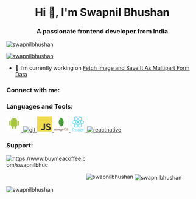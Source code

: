 <h1 align="center">Hi 👋, I'm Swapnil Bhushan</h1>
<h3 align="center">A passionate frontend developer from India</h3>

<p align="left"> <img src="https://komarev.com/ghpvc/?username=swapnilbhushan&label=Profile%20views&color=0e75b6&style=flat" alt="swapnilbhushan" /> </p>

<p align="left"> <a href="https://github.com/ryo-ma/github-profile-trophy"><img src="https://github-profile-trophy.vercel.app/?username=swapnilbhushan" alt="swapnilbhushan" /></a> </p>

- 🔭 I’m currently working on [Fetch Image and Save It As Multipart Form Data](https://github.com/SwapnilBhushan/ImageScroller.git)

<h3 align="left">Connect with me:</h3>
<p align="left">
</p>

<h3 align="left">Languages and Tools:</h3>
<p align="left"> <a href="https://developer.android.com" target="_blank" rel="noreferrer"> <img src="https://raw.githubusercontent.com/devicons/devicon/master/icons/android/android-original-wordmark.svg" alt="android" width="40" height="40"/> </a> <a href="https://git-scm.com/" target="_blank" rel="noreferrer"> <img src="https://www.vectorlogo.zone/logos/git-scm/git-scm-icon.svg" alt="git" width="40" height="40"/> </a> <a href="https://developer.mozilla.org/en-US/docs/Web/JavaScript" target="_blank" rel="noreferrer"> <img src="https://raw.githubusercontent.com/devicons/devicon/master/icons/javascript/javascript-original.svg" alt="javascript" width="40" height="40"/> </a> <a href="https://www.mongodb.com/" target="_blank" rel="noreferrer"> <img src="https://raw.githubusercontent.com/devicons/devicon/master/icons/mongodb/mongodb-original-wordmark.svg" alt="mongodb" width="40" height="40"/> </a> <a href="https://reactjs.org/" target="_blank" rel="noreferrer"> <img src="https://raw.githubusercontent.com/devicons/devicon/master/icons/react/react-original-wordmark.svg" alt="react" width="40" height="40"/> </a> <a href="https://reactnative.dev/" target="_blank" rel="noreferrer"> <img src="https://reactnative.dev/img/header_logo.svg" alt="reactnative" width="40" height="40"/> </a> </p>

<h3 align="left">Support:</h3>
<p><a href="https://www.buymeacoffee.com/https://www.buymeacoffee.com/swapnilbhuc"> <img align="left" src="https://cdn.buymeacoffee.com/buttons/v2/default-yellow.png" height="50" width="210" alt="https://www.buymeacoffee.com/swapnilbhuc" /></a></p><br><br>

<p><img align="left" src="https://github-readme-stats.vercel.app/api/top-langs?username=swapnilbhushan&show_icons=true&locale=en&layout=compact" alt="swapnilbhushan" /></p>

<p>&nbsp;<img align="center" src="https://github-readme-stats.vercel.app/api?username=swapnilbhushan&show_icons=true&locale=en" alt="swapnilbhushan" /></p>

<p><img align="center" src="https://github-readme-streak-stats.herokuapp.com/?user=swapnilbhushan&" alt="swapnilbhushan" /></p>
